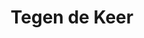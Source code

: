 ---
layout: default
artist: Laurens Collee
title: Tegen de Keer
year: 2018
type: EP
roles: Recording, Production, Mixing, Mastering
spotify-url: album/1TWUiosuq5qKBI5wgMsrif
---